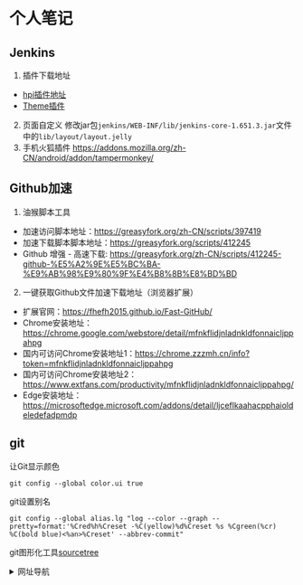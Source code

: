 # 个人笔记
## Jenkins
1. 插件下载地址
 - [hpi插件地址](http://updates.jenkins-ci.org/latest/)
 - [Theme插件](http://wiki.jenkins-ci.org/display/JENKINS/Simple+Theme+Plugin)

2. 页面自定义
修改jar包`jenkins/WEB-INF/lib/jenkins-core-1.651.3.jar`文件中的`lib/layout/layout.jelly`
3. 手机火狐插件
https://addons.mozilla.org/zh-CN/android/addon/tampermonkey/
## Github加速
1. 油猴脚本工具
- 加速访问脚本地址：https://greasyfork.org/zh-CN/scripts/397419
- 加速下载脚本脚本地址：https://greasyfork.org/scripts/412245
- Github 增强 - 高速下载: https://greasyfork.org/zh-CN/scripts/412245-github-%E5%A2%9E%E5%BC%BA-%E9%AB%98%E9%80%9F%E4%B8%8B%E8%BD%BD

2. 一键获取Github文件加速下载地址（浏览器扩展）
- 扩展官网：https://fhefh2015.github.io/Fast-GitHub/
- Chrome安装地址：https://chrome.google.com/webstore/detail/mfnkflidjnladnkldfonnaicljppahpg
- 国内可访问Chrome安装地址1：https://chrome.zzzmh.cn/info?token=mfnkflidjnladnkldfonnaicljppahpg
- 国内可访问Chrome安装地址2：https://www.extfans.com/productivity/mfnkflidjnladnkldfonnaicljppahpg/
- Edge安装地址：https://microsoftedge.microsoft.com/addons/detail/ljceflkaahacpphaioldeledefadpmdp

## git
让Git显示颜色
```
git config --global color.ui true
```
git设置别名
```
git config --global alias.lg "log --color --graph --pretty=format:'%Cred%h%Creset -%C(yellow)%d%Creset %s %Cgreen(%cr) %C(bold blue)<%an>%Creset' --abbrev-commit"
```
git图形化工具[sourcetree](https://www.sourcetreeapp.com/)
<details> 
 <summary>网址导航</summary>
 
- git
  -  [github](https://github.com)
  -  [gitee](https://gitee.com)
  -  [gitlab](https://gitlab.com/users/sign_in)
  -  [coding](https://coding.net/)
- 博客论坛
  - [csdn](https://blog.csdn.net/) 
  - [开源中国](http://www.oschina.net/) 
  - [掘金](https://juejin.cn/) 
  - ~~ITeye~~
  - [V2EX](https://www.v2ex.com/)
  - [segmentfault](https://segmentfault.com/)
  - [语雀](https://www.yuque.com/)
- 部署
  - [glitch](https://glitch.com/)
  - [vercel](http://vercel.com/)
- 邮箱  
  - [联通邮箱](https://mail.wo.cn/#)  
  - [163邮箱](https://mail.163.com)
  - [126邮箱](https://mail.126.com/)
  - [qq邮箱](https://mail.qq.com/)
  - [新浪邮箱](https://mail.sina.com.cn/)
  - [Outlook邮箱](https://outlook.live.com/mail/0/inbox)
  - [139邮箱](https://mail.10086.cn/)
- 主机域名
  - [Freenom域名](https://my.freenom.com/clientarea.php)
  - [Vultr](https://my.vultr.com/)
  - [腾讯云](https://console.cloud.tencent.com/)
  - [Cloudflare](https://dash.cloudflare.com)
- 书签
  - [下载office](http://www.zhanshaoyi.com/rjxz.html)
  - [油猴脚本](https://greasyfork.org/zh-CN/)
  - [52破解](https://www.52pojie.cn/portal.php)
  - [假52](https://www.tao.wip52.cn/)
  - [清华源](https://mirrors.tuna.tsinghua.edu.cn/)
  - [MSDN](https://msdn.itellyou.cn)
- 论坛类  
  - [知乎](https://www.zhihu.com/)
  - [简书](https://www.jianshu.com/)
  - [微博](https://weibo.com)
  - [领英](https://www.linkedin.com/)
- 云盘
  - [蓝奏云](http://www.lanzou.com)
  - [天翼云盘](https://cloud.189.cn)
  - [百度云](https://pan.baidu.com)
  - [sync](https://cp.sync.com/login)
- 下载
  - [迅雷](https://xunlei.com)
  - [音乐磁场](https://www.hifini.com/)
  - [磁力搜索](https://funletu.com/bt/)
- 通知留言
  - [Leancloud](https://www.leancloud.cn/)
  - [Server酱](https://sct.ftqq.com/forward)
  - [WxPush](http://wxpusher.zjiecode.com/admin/)
- 账号登录
  - [360账号](https://i.360.cn/profile/)
  - [火狐](https://accounts.firefox.com)
  - [豆瓣](https://accounts.douban.com/passport/setting)
  - [少数派](https://sspai.com/setting/account)
- 其他
  - [Chrome Ctx下载](https://chrome-extension-downloader.com/e9cafba227e47ced4a3081edcdbc0dcd/)
  - [Google Play下载](https://www.apkturbo.com/)
  - [163study](http://study.163.com)
  - [Potplayer播放器](https://potplayer.en.softonic.com/)
  - [微pe工具箱](http://www.wepe.com.cn/download.html)
 
 
 </details>
